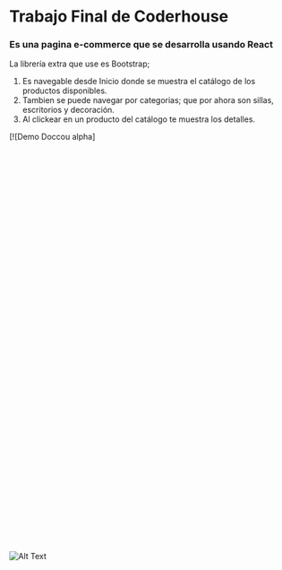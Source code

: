 <h1>Trabajo Final de Coderhouse</h1>
<h3>Es una pagina e-commerce que se desarrolla usando React</h3>

La librería extra que use es Bootstrap;

1. Es navegable desde Inicio donde se muestra el catálogo de los productos disponibles.
2. Tambien se puede navegar por categorias; que por ahora son sillas, escritorios y decoración.
3. Al clickear en un producto del catálogo te muestra los detalles.


[![Demo Doccou alpha] <iframe src='' frameborder='0' scrolling='no' width='1280px' height='718px' style='-webkit-backface-visibility: hidden;-webkit-transform: scale(1);'>
</iframe>

![Alt Text](https://gifs.com/embed/e-commerce-P7nlzn.gif)
